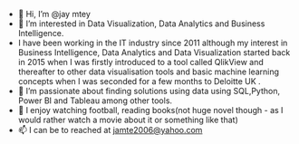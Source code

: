 - 👋 Hi, I’m @jay mtey
- 👀 I’m interested in Data Visualization, Data Analytics and Business Intelligence. 
-  I have been working in the IT industry since 2011 although my interest in Business Intelligence, Data Analytics and Data Visualization started back in 2015 when I was firstly introduced to a tool called QlikView
and thereafter to other data visualisation tools and basic machine learning concepts when I was seconded for a few months to Deloitte UK .
- 🌱 I’m passionate about finding solutions using data using SQL,Python, Power BI and Tableau among other tools.
- 💞️ I enjoy watching football, reading books(not huge novel though - as I would rather watch a movie about it or something like that)
- 📫 I can be to reached at jamte2006@yahoo.com

<!---
jmtey/jmtey is a ✨ special ✨ repository because its `README.md` (this file) appears on your GitHub profile.
You can click the Preview link to take a look at your changes.
--->
